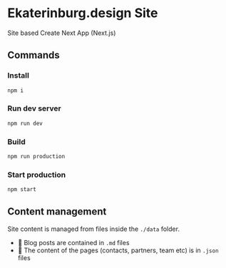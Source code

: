# Ekaterinburg.design Site

Site based Create Next App (Next.js)

## Commands

### Install
```sh
npm i 
```

### Run dev server
```sh
npm run dev
```

### Build
```sh
npm run production
```

### Start production
```sh
npm start
```

## Content management

Site content is managed from files inside the `./data` folder. 

- 📕 Blog posts are contained in `.md` files 
- 📝 The content of the pages (contacts, partners, team etc) is in `.json` files
